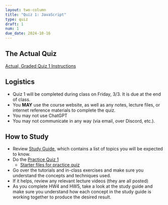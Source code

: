 ```yaml
---
layout: two-column
title: "Quiz 1: JavaScript"
type: quiz
draft: 1
num: 1
due_date: 2024-10-16
---
```


## The Actual Quiz 

<a href="https://docs.google.com/document/d/1pkbpGeXpHoDW8ixaFpnYJxIZaWzpUI-tRk6T9jHhuvQ/edit?usp=sharing" target="_blank" class="button">Actual, Graded Quiz 1 Instructions</a>
 

## Logistics

* Quiz 1 will be completed during class on Friday, 3/3. It is due at the end of class.
* You **MAY** use the course website, as well as any notes, lecture files, or internet reference materials to complete the quiz. 
* You may not use ChatGPT
* You may not communicate in any way (via email, over Discord, etc.).

## How to Study

* Review <a href="https://docs.google.com/document/d/1v1JE_TZTISmL9NeXYEOzdqDnJYmCjKVxrxHJK7N5QP4/edit?usp=sharing" target="_blank">Study Guide</a>, which contains a list of topics you will be expected to know.
* Do the <a href="https://docs.google.com/document/d/1OP4HDSD6ob029bYwF6Js_4CZfmhYsoYu3egewsM1MrA/edit?usp=sharing" target="_blank">Practice Quiz 1</a>
    * <a href="../course-files/practice-quizzes/quiz01.zip" target="_blank">Starter files for practice quiz</a>
* Go over the tutorials and in-class exercises and make sure you understand the concepts and techniques used.
* If it helps, review any relevant lecture videos (they are all posted)
* As you complete HW4 and HW5, take a look at the study guide and make sure you understand how each concept in the study guide is working together to produce the desired result.


